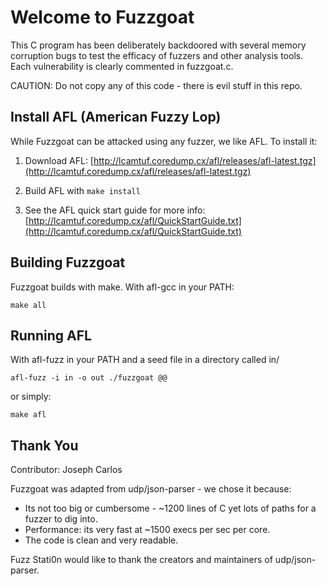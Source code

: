 Welcome to Fuzzgoat
===================

This C program has been deliberately backdoored with several memory corruption bugs to test the efficacy of fuzzers and other analysis tools. Each vulnerability is clearly commented in fuzzgoat.c.

CAUTION: Do not copy any of this code - there is evil stuff in this repo.


Install AFL (American Fuzzy Lop)
------------------------

While Fuzzgoat can be attacked using any fuzzer, we like AFL. To install it:

1. Download AFL: [http://lcamtuf.coredump.cx/afl/releases/afl-latest.tgz](http://lcamtuf.coredump.cx/afl/releases/afl-latest.tgz)

2. Build AFL with `make install`

3. See the AFL quick start guide for more info: [http://lcamtuf.coredump.cx/afl/QuickStartGuide.txt](http://lcamtuf.coredump.cx/afl/QuickStartGuide.txt) 


Building Fuzzgoat
----------

Fuzzgoat builds with make. With afl-gcc in your PATH:

`make all`


Running AFL
--------------------------

With afl-fuzz in your PATH and a seed file in a directory called in/

`afl-fuzz -i in -o out ./fuzzgoat @@` 

or simply:

`make afl`


Thank You
---------
Contributor: Joseph Carlos 

Fuzzgoat was adapted from udp/json-parser - we chose it because:

* Its not too big or cumbersome - ~1200 lines of C yet lots of paths for a fuzzer to dig into.
* Performance: its very fast at ~1500 execs per sec per core.
* The code is clean and very readable.

Fuzz Stati0n would like to thank the creators and maintainers of udp/json-parser. 
